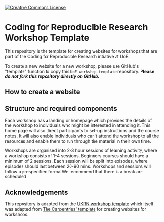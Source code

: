 <a rel="license" href=""><img alt="Creative Commons License" style="border-width:0" src="https://i.creativecommons.org/l/by/4.0/88x31.png" /></a>

# Coding for Reproducible Research Workshop Template

This repository is the template for creating websites for workshops that are part of the Coding for Reproducible Research intiative at UoE.  

To create a new website for a new workshop,  please use GitHub's "template" function to copy this `UoE-workshop-template` repository.
**Please _do not fork this repository directly on GitHub._**

## How to create a website

## Structure and required components

Each workshop has a landing or homepage which provides the details of the workshop to individuals who might be interested in attending it. This home page will also direct participants to set-up instructions and the course notes. It will also enable individuals who can't attend the workshop to all the resources and enable them to run through the material in their own time. 

Workshops are organised into 2-3 hour sessions of learning activity, where a workshop consists of 1-4 sessions. Beginners courses should have a minimum of 2 sessions.  Each session will be split into episodes, where episodes should last between 20-90 mins. Workshops and sessions will follow a prespecified formatWe recommend that there is a break are scheduled  


## Acknowledgements

This repository is adapted from the [UKRN workshop template](https://github.com/UKRN-Open-Research/open-code-workshop-template) which itself was adapted from [The Carpentries' template](https://github.com/carpentries/workshop-template) for creating websites for workshops.
